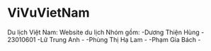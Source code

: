 # ViVuVietNam
Du lịch Việt Nam: Website du lịch 
Nhóm gồm:
-Dương Thiện Hùng - 23010601
-Lữ Trung Anh -
-Phùng Thị Hạ Lam - 
-Phạm Gia Bách -
